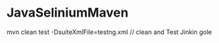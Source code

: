# JavaSeliniumMaven
mvn clean test -DsuiteXmlFile=testng.xml // clean and Test Jinkin gole










